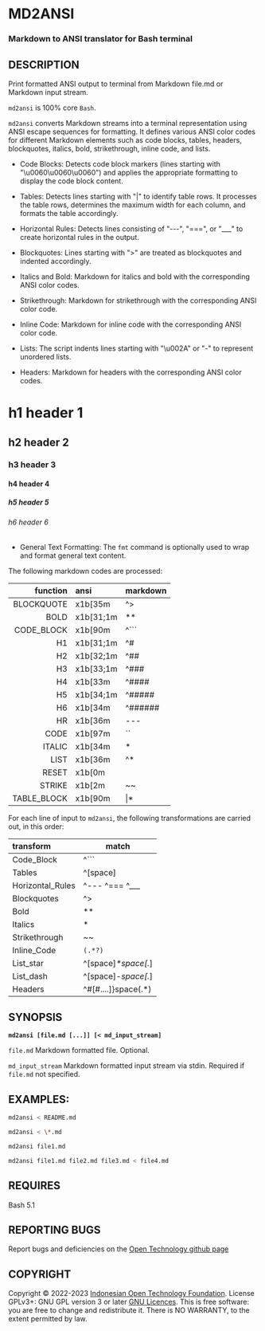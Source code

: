 # **MD2ANSI**

### Markdown to ANSI translator for Bash terminal

## DESCRIPTION

Print formatted ANSI output to terminal from Markdown file.md or Markdown input stream.

`md2ansi` is 100% core `Bash`.

`md2ansi` converts Markdown streams into a terminal representation using ANSI escape sequences for formatting. It defines various ANSI color codes for different Markdown elements such as code blocks, tables, headers, blockquotes, italics, bold, strikethrough, inline code, and lists.

* Code Blocks: Detects code block markers (lines starting with "\u0060\u0060\u0060") and applies the appropriate formatting to display the code block content.

* Tables: Detects lines starting with "|" to identify table rows. It processes the table rows, determines the maximum width for each column, and formats the table accordingly.

* Horizontal Rules: Detects lines consisting of "---", "===", or "\_\_\_" to create horizontal rules in the output.

* Blockquotes: Lines starting with ">" are treated as blockquotes and indented accordingly.

* Italics and Bold: Markdown for italics and bold with the corresponding ANSI color codes.

* Strikethrough: Markdown for strikethrough with the corresponding ANSI color code.

* Inline Code: Markdown for inline code with the corresponding ANSI color code.

* Lists: The script indents lines starting with "\u002A" or "-" to represent unordered lists.

* Headers: Markdown for headers with the corresponding ANSI color codes.

# h1 header 1

## h2 header 2

### h3 header 3

#### h4 header 4

##### h5 header 5

###### h6 header 6

* General Text Formatting: The `fmt` command is optionally used to wrap and format general text content.

The following markdown codes are processed:

 | function    | ansi      | markdown |
 | -:          | :-        | -        |
 | BLOCKQUOTE  | x1b[35m   | ^>       |
 | BOLD        | x1b[31;1m | **       |
 | CODE_BLOCK  | x1b[90m   | ^```     |
 | H1          | x1b[31;1m | ^#       |
 | H2          | x1b[32;1m | ^##      |
 | H3          | x1b[33;1m | ^###     |
 | H4          | x1b[33m   | ^####    |
 | H5          | x1b[34;1m | ^#####   |
 | H6          | x1b[34m   | ^######  |
 | HR          | x1b[36m   | ---      |
 | CODE        | x1b[97m   | ``       |
 | ITALIC      | x1b[34m   | *        |
 | LIST        | x1b[36m   | ^*       |
 | RESET       | x1b[0m    |          |
 | STRIKE      | x1b[2m    | ~~       |
 | TABLE_BLOCK | x1b[90m   | \\|*       |

For each line of input to `md2ansi`, the following transformations are carried out, in this order:

  | transform | match |
  | :- | - |
  | Code_Block | ^```
  | Tables  | ^[space]|space
  | Horizontal_Rules  | ^--- ^=== ^___
  | Blockquotes  | ^\>
  | Bold | **
  | Italics | *
  | Strikethrough  | ~~
  | Inline_Code  | `(.*?)`
  | List_star | ^[space]*\*space[.*]
  | List_dash | ^[space]*\-space[.*]
  | Headers | ^#[#....]}space(.*)

## SYNOPSIS

**`md2ansi [file.md [...]] [< md_input_stream]`**

  `file.md`
      Markdown formatted file. Optional.

  `md_input_stream`
      Markdown formatted input stream via stdin. Required if `file.md` not specified.

## EXAMPLES:

~~~bash
md2ansi < README.md

md2ansi < \*.md

md2ansi file1.md

md2ansi file1.md file2.md file3.md < file4.md
~~~

## REQUIRES

Bash 5.1

## REPORTING BUGS

Report bugs and deficiencies on the [Open Technology github page](https://github.com/Open-Technology-Foundation/md2ansi)

## COPYRIGHT

Copyright © 2022-2023 [Indonesian Open Technology Foundation](https://yatti.id).  License GPLv3+: GNU GPL version 3 or later [GNU Licences](https://gnu.org/licenses/gpl.html).  This is free software: you are free to change and redistribute it.  There is NO WARRANTY, to the extent permitted by law.


